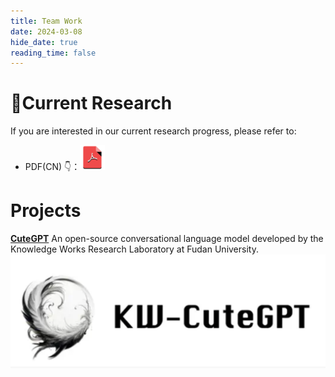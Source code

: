 ```yaml
---
title: Team Work
date: 2024-03-08
hide_date: true
reading_time: false
---
```


# 🌟Current Research
If you are interested in our current research progress, please refer to:
- PDF(CN) 👇：<a href="./hhx_work.pdf"><img src="../post/isc/pdf.png" alt="ppt" width="40"></a>

# Projects
**<a href="https://github.com/Abbey4799/CuteGPT">CuteGPT</a>**
An open-source conversational language model developed by the Knowledge Works Research Laboratory at Fudan University.
<img src="./cutegpt.png">